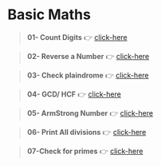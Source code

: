 # Basic Maths

> **01- Count Digits** 👉 [click-here](./01.%20Count%20Digits.js)


> **02- Reverse a Number** 👉 [click-here](./02.%20Reverse%20a%20Number.js)


> **03- Check plaindrome** 👉 [click-here](./03.%20Check%20palindrome.js)


> **04- GCD/ HCF** 👉 [click-here](./04.%20GCD%20Or%20HCF.js)


> **05- ArmStrong Number** 👉 [click-here](./05.%20Armstrong%20Numbers.js)


> **06- Print All divisions** 👉 [click-here](./06.%20Print%20All%20Divisors.js)

> **07-Check for primes** 👉 [click-here](./07.%20Check%20for%20prime.js)